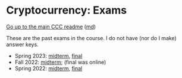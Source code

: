 Cryptocurrency: Exams
======================


[Go up to the main CCC readme](../readme.html) ([md](../readme.md))

These are the past exams in the course.  I do not have (nor do I make) answer keys.

- Spring 2023: [midterm](midterm-s23.pdf), [final](final-s23.pdf)
- Fall 2022: [midterm](midterm-f22.pdf); (final was online)
- Spring 2022: [midterm](midterm-s22.pdf), [final](final-s22.pdf)
